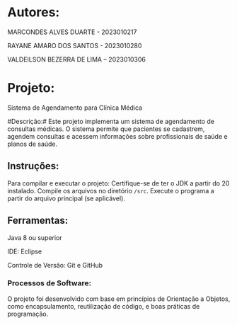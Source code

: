 # Autores:

MARCONDES ALVES DUARTE - 2023010217

RAYANE AMARO DOS SANTOS - 2023010280

VALDEILSON BEZERRA DE LIMA – 2023010306


# Projeto: 
Sistema de Agendamento para Clínica Médica 

#Descrição:#
Este projeto implementa um sistema de agendamento de consultas médicas. O sistema permite que pacientes se cadastrem, agendem consultas e acessem informações sobre profissionais de saúde e planos de saúde. 

## Instruções:
Para compilar e executar o projeto: 
Certifique-se de ter o JDK a partir do 20 instalado. 
Compile os arquivos no diretório `/src`. 
Execute o programa a partir do arquivo principal (se aplicável).

## Ferramentas: 
Java 8 ou superior

IDE: Eclipse 

Controle de Versão: Git e GitHub 

### Processos de Software:
O projeto foi desenvolvido com base em princípios de Orientação a Objetos, como encapsulamento, reutilização de código, e boas práticas de programação. 


